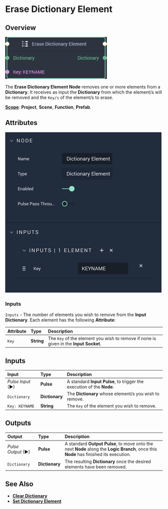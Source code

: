 # Erase Dictionary Element

## Overview

![The Erase Dictionary Element Node.](../../.gitbook/assets/erasedictionaryelementnode20241.png)

The **Erase Dictionary Element Node** removes one or more elements from a **Dictionary**. It receives as input the **Dictionary** from which the element/s will be removed and the `Key/s` of the element/s to erase.

[**Scope**](../overview.md#scopes): **Project**, **Scene**, **Function**, **Prefab**.

## Attributes

![The Erase Dictionary Element Node Attributes.](../../.gitbook/assets/dictionaryelementeraseattributesupdate.png)

### Inputs

`Inputs` - The number of elements you wish to remove from the **Input** **Dictionary**. Each element has the following **Attribute**:

| Attribute | Type | Description |
| :--- | :--- | :--- |
| `Key` | **String** | The `Key` of the element you wish to remove if none is given in the **Input** **Socket**. |

## Inputs

| Input | Type | Description |
| :--- | :--- | :--- |
| _Pulse Input_ \(►\) | **Pulse** | A standard **Input Pulse**, to trigger the execution of the **Node**. |
| `Dictionary` | **Dictionary** | The **Dictionary** whose element/s you wish to remove. |
| `Key: KEYNAME` | **String** | The `Key` of the element you wish to remove. |

## Outputs

| Output | Type | Description |
| :--- | :--- | :--- |
| _Pulse Output_ \(►\) | **Pulse** | A standard **Output Pulse**, to move onto the next **Node** along the **Logic Branch**, once this **Node** has finished its execution. |
| `Dictionary` | **Dictionary** | The resulting **Dictionary** once the desired elements have been removed. |

## See Also

* [**Clear Dictionary**](clear-dictionary.md)
* [**Set Dictionary Element**](set-dictionary-element.md) 


